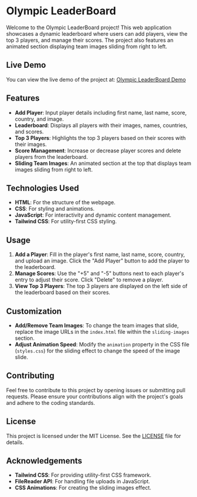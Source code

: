 # Olympic LeaderBoard

Welcome to the Olympic LeaderBoard project! This web application showcases a dynamic leaderboard where users can add players, view the top 3 players, and manage their scores. The project also features an animated section displaying team images sliding from right to left.

## Live Demo

You can view the live demo of the project at: [Olympic LeaderBoard Demo](https://praveen-olympic-leader-board.netlify.app/)

## Features

- **Add Player**: Input player details including first name, last name, score, country, and image.
- **Leaderboard**: Displays all players with their images, names, countries, and scores.
- **Top 3 Players**: Highlights the top 3 players based on their scores with their images.
- **Score Management**: Increase or decrease player scores and delete players from the leaderboard.
- **Sliding Team Images**: An animated section at the top that displays team images sliding from right to left.

## Technologies Used

- **HTML**: For the structure of the webpage.
- **CSS**: For styling and animations.
- **JavaScript**: For interactivity and dynamic content management.
- **Tailwind CSS**: For utility-first CSS styling.

## Usage

1. **Add a Player**: Fill in the player's first name, last name, score, country, and upload an image. Click the "Add Player" button to add the player to the leaderboard.
2. **Manage Scores**: Use the "+5" and "-5" buttons next to each player's entry to adjust their score. Click "Delete" to remove a player.
3. **View Top 3 Players**: The top 3 players are displayed on the left side of the leaderboard based on their scores.

## Customization

- **Add/Remove Team Images**: To change the team images that slide, replace the image URLs in the `index.html` file within the `sliding-images` section.
- **Adjust Animation Speed**: Modify the `animation` property in the CSS file (`styles.css`) for the sliding effect to change the speed of the image slide.

## Contributing

Feel free to contribute to this project by opening issues or submitting pull requests. Please ensure your contributions align with the project's goals and adhere to the coding standards.

## License

This project is licensed under the MIT License. See the [LICENSE](https://github.com/praveen00219/Olympic-Leader_Board/blob/main/LICENSE) file for details.

## Acknowledgements

- **Tailwind CSS**: For providing utility-first CSS framework.
- **FileReader API**: For handling file uploads in JavaScript.
- **CSS Animations**: For creating the sliding images effect.
